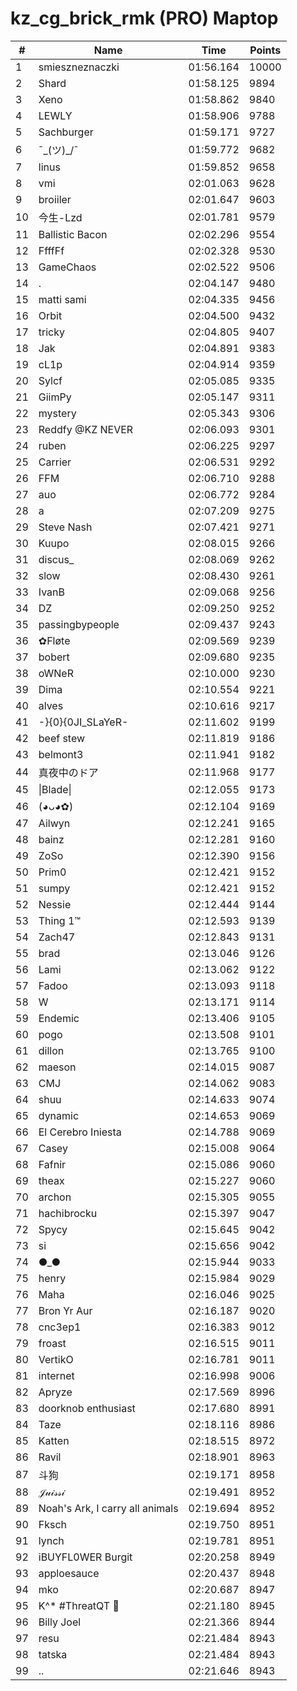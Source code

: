 # kz_cg_brick_rmk (PRO) Maptop

|  # | Name | Time | Points |
|-------------- | -------------- | -------------- | -------------- | 
| 1 | smieszneznaczki | 01:56.164 | 10000 | 
| 2 | Shard | 01:58.125 | 9894 | 
| 3 | Xeno | 01:58.862 | 9840 | 
| 4 | LEWLY | 01:58.906 | 9788 | 
| 5 | Sachburger | 01:59.171 | 9727 | 
| 6 | ¯\_(ツ)_/¯ | 01:59.772 | 9682 | 
| 7 | linus | 01:59.852 | 9658 | 
| 8 | vmi | 02:01.063 | 9628 | 
| 9 | broiiler | 02:01.647 | 9603 | 
| 10 | 今生-Lzd | 02:01.781 | 9579 | 
| 11 | Ballistic Bacon | 02:02.296 | 9554 | 
| 12 | FfffFf | 02:02.328 | 9530 | 
| 13 | GameChaos | 02:02.522 | 9506 | 
| 14 | . | 02:04.147 | 9480 | 
| 15 | matti sami | 02:04.335 | 9456 | 
| 16 | Orbit | 02:04.500 | 9432 | 
| 17 | tricky | 02:04.805 | 9407 | 
| 18 | Jak | 02:04.891 | 9383 | 
| 19 | cL1p | 02:04.914 | 9359 | 
| 20 | Sylcf | 02:05.085 | 9335 | 
| 21 | GiimPy | 02:05.147 | 9311 | 
| 22 | mystery | 02:05.343 | 9306 | 
| 23 | Reddfy @KZ NEVER | 02:06.093 | 9301 | 
| 24 | ruben | 02:06.225 | 9297 | 
| 25 | Carrier | 02:06.531 | 9292 | 
| 26 | FFM | 02:06.710 | 9288 | 
| 27 | auo | 02:06.772 | 9284 | 
| 28 | a | 02:07.209 | 9275 | 
| 29 | Steve Nash | 02:07.421 | 9271 | 
| 30 | Kuupo | 02:08.015 | 9266 | 
| 31 | discus_ | 02:08.069 | 9262 | 
| 32 | slow | 02:08.430 | 9261 | 
| 33 | IvanB | 02:09.068 | 9256 | 
| 34 | DZ | 02:09.250 | 9252 | 
| 35 | passingbypeople | 02:09.437 | 9243 | 
| 36 | ✿Fløte | 02:09.569 | 9239 | 
| 37 | bobert | 02:09.680 | 9235 | 
| 38 | oWNeR | 02:10.000 | 9230 | 
| 39 | Dima | 02:10.554 | 9221 | 
| 40 | alves | 02:10.616 | 9217 | 
| 41 | -}{0}{0JI_SLaYeR- | 02:11.602 | 9199 | 
| 42 | beef stew | 02:11.819 | 9186 | 
| 43 | belmont3 | 02:11.941 | 9182 | 
| 44 | 真夜中のドア | 02:11.968 | 9177 | 
| 45 | \|Blade\| | 02:12.055 | 9173 | 
| 46 | (◕ᴗ◕✿) | 02:12.104 | 9169 | 
| 47 | Ailwyn | 02:12.241 | 9165 | 
| 48 | bainz | 02:12.281 | 9160 | 
| 49 | ZoSo | 02:12.390 | 9156 | 
| 50 | Prim0 | 02:12.421 | 9152 | 
| 51 | sumpy | 02:12.421 | 9152 | 
| 52 | Nessie | 02:12.444 | 9144 | 
| 53 | Thing 1™ | 02:12.593 | 9139 | 
| 54 | Zach47 | 02:12.843 | 9131 | 
| 55 | brad | 02:13.046 | 9126 | 
| 56 | Lami | 02:13.062 | 9122 | 
| 57 | Fadoo | 02:13.093 | 9118 | 
| 58 | W | 02:13.171 | 9114 | 
| 59 | Endemic | 02:13.406 | 9105 | 
| 60 | pogo | 02:13.508 | 9101 | 
| 61 | dillon | 02:13.765 | 9100 | 
| 62 | maeson | 02:14.015 | 9087 | 
| 63 | CMJ | 02:14.062 | 9083 | 
| 64 | shuu | 02:14.633 | 9074 | 
| 65 | dynamic | 02:14.653 | 9069 | 
| 66 | El Cerebro Iniesta | 02:14.788 | 9069 | 
| 67 | Casey | 02:15.008 | 9064 | 
| 68 | Fafnir | 02:15.086 | 9060 | 
| 69 | theax | 02:15.227 | 9060 | 
| 70 | archon | 02:15.305 | 9055 | 
| 71 | hachibrocku | 02:15.397 | 9047 | 
| 72 | Spycy | 02:15.645 | 9042 | 
| 73 | si | 02:15.656 | 9042 | 
| 74 | ●_● | 02:15.944 | 9033 | 
| 75 | henry | 02:15.984 | 9029 | 
| 76 | Maha | 02:16.046 | 9025 | 
| 77 | Bron Yr Aur | 02:16.187 | 9020 | 
| 78 | cnc3ep1 | 02:16.383 | 9012 | 
| 79 | froast | 02:16.515 | 9011 | 
| 80 | VertikO | 02:16.781 | 9011 | 
| 81 | internet | 02:16.998 | 9006 | 
| 82 | Apryze | 02:17.569 | 8996 | 
| 83 | doorknob enthusiast | 02:17.680 | 8991 | 
| 84 | Taze | 02:18.116 | 8986 | 
| 85 | Katten | 02:18.515 | 8972 | 
| 86 | Ravil | 02:18.901 | 8963 | 
| 87 | 斗狗 | 02:19.171 | 8958 | 
| 88 | 𝒥𝓊𝒾𝓈𝓈𝒾 | 02:19.491 | 8952 | 
| 89 | Noah's Ark, I carry all animals | 02:19.694 | 8952 | 
| 90 | Fksch | 02:19.750 | 8951 | 
| 91 | lynch | 02:19.781 | 8951 | 
| 92 | iBUYFL0WER Burgit | 02:20.258 | 8949 | 
| 93 | apploesauce | 02:20.437 | 8948 | 
| 94 | mko | 02:20.687 | 8947 | 
| 95 | K^* #ThreatQT 🥓 | 02:21.180 | 8945 | 
| 96 | Billy Joel | 02:21.366 | 8944 | 
| 97 | resu | 02:21.484 | 8943 | 
| 98 | tatska | 02:21.484 | 8943 | 
| 99 | .. | 02:21.646 | 8943 | 

